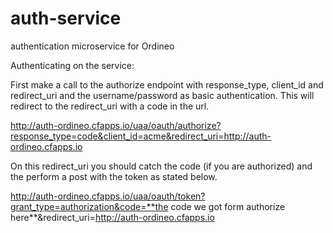# auth-service
authentication microservice for Ordineo

Authenticating on the service:

First make a call to the authorize endpoint with response_type, client_id and redirect_uri and the username/password as basic authentication.
This will redirect to the redirect_uri with a code in the url.

http://auth-ordineo.cfapps.io/uaa/oauth/authorize?response_type=code&client_id=acme&redirect_uri=http://auth-ordineo.cfapps.io

On this redirect_uri you should catch the code (if you are authorized) and the perform a post with the token as stated below.

http://auth-ordineo.cfapps.io/uaa/oauth/token?grant_type=authorization&code=**the code we got form authorize here**&redirect_uri=http://auth-ordineo.cfapps.io